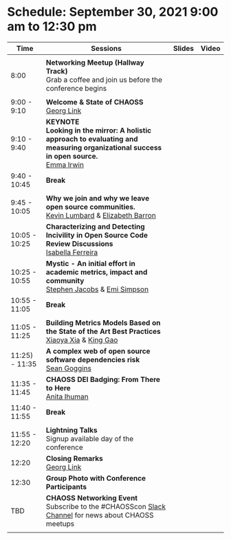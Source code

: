 # Schedule: September 30, 2021 9:00 am to 12:30 pm

|Time|Sessions|Slides|Video
---|---|---|---
| | |
| 8:00|**Networking Meetup (Hallway Track)**<br>Grab a coffee and join us before the conference begins|
| | |
| 9:00 - 9:10|**Welcome & State of CHAOSS**<br>[Georg Link]()||
| 9:10 - 9:40|**KEYNOTE<br>Looking in the mirror: A holistic approach to evaluating and measuring organizational success in open source.**<br>[Emma Irwin]()||
|9:40 - 10:45|**Break**|
| | |
|9:45 - 10:05|**Why we join and why we leave open source communities.**<br>[Kevin Lumbard]() & [Elizabeth Barron]()||
|10:05 - 10:25|**Characterizing and Detecting Incivility in Open Source Code Review Discussions**<br>[Isabella Ferreira]()||
|10:25 - 10:55|**Mystic - An initial effort in academic metrics, impact and community**<br>[Stephen Jacobs]() & [Emi Simpson]()||
|10:55 - 11:05|**Break**|
| | |
|11:05 - 11:25|**Building Metrics Models Based on the State of the Art Best Practices**<br>[Xiaoya Xia]() & [King Gao]()||
|11:25) - 11:35|**A complex web of open source software dependencies risk**<br>[Sean Goggins]()||
|11:35 - 11:45|**CHAOSS DEI Badging: From There to Here**<br>[Anita Ihuman]()||
|11:40 - 11:55|**Break**|
| | |
|11:55 - 12:20|**Lightning Talks**<br>Signup available day of the conference||
|12:20|**Closing Remarks**<br>[Georg Link]()|
|12:30|**Group Photo with Conference Participants**||
|TBD|**CHAOSS Networking Event**<br>Subscribe to the #CHAOSScon [Slack Channel](https://join.slack.com/t/chaoss-workspace/shared_invite/zt-r65szij9-QajX59hkZUct82b0uACA6g) for news about CHAOSS meetups|
| | |
